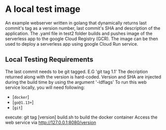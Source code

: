 # A local test image
An example  webserver written in golang that dynamically returns last commit's tag as a version number, last commit's SHA and description of the application.
The .yaml file in test2 folder builds and pushes image of the serverless app to the google Cloud Registry (GCR).
The image can be then used to deploy a serverless app using google Cloud Run service.


## Local Testing Requirements
The last commit needs to be git tagged. E.G 'git tag 1.1'
The decription returned along with the version is hard-coded. Version and SHA are injected during the build time by using the argument '-ldflags'
To run this web service locally, you will need following:
- [`docker`]
- [`go@1.13+`]
- [`git`]

execute: 
git tag [version]
build.sh to build the docker container
Access the web service via 
http://127.0.0.1:8080/version

